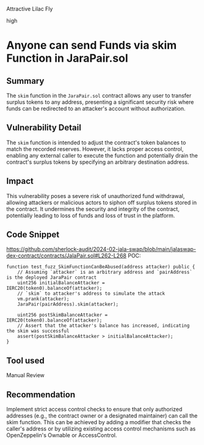 Attractive Lilac Fly

high

# Anyone can send Funds via skim Function in JaraPair.sol

## Summary
The `skim` function in the `JaraPair.sol` contract allows any user to transfer surplus tokens to any address, presenting a significant security risk where funds can be redirected to an attacker's account without authorization.

## Vulnerability Detail
The `skim` function is intended to adjust the contract's token balances to match the recorded reserves. However, it lacks proper access control, enabling any external caller to execute the function and potentially drain the contract's surplus tokens by specifying an arbitrary destination address.

## Impact
This vulnerability poses a severe risk of unauthorized fund withdrawal, allowing attackers or malicious actors to siphon off surplus tokens stored in the contract. It undermines the security and integrity of the contract, potentially leading to loss of funds and loss of trust in the platform.

## Code Snippet
https://github.com/sherlock-audit/2024-02-jala-swap/blob/main/jalaswap-dex-contract/contracts/JalaPair.sol#L262-L268
POC:
```solidity
function test_fuzz_SkimFunctionCanBeAbused(address attacker) public {
    // Assuming `attacker` is an arbitrary address and `pairAddress` is the deployed JaraPair contract
    uint256 initialBalanceAttacker = IERC20(token0).balanceOf(attacker);
    // `skim` to attacker's address to simulate the attack
    vm.prank(attacker);
    JaraPair(pairAddress).skim(attacker);

    uint256 postSkimBalanceAttacker = IERC20(token0).balanceOf(attacker);
    // Assert that the attacker's balance has increased, indicating the skim was successful
    assert(postSkimBalanceAttacker > initialBalanceAttacker);
}
```

## Tool used

Manual Review

## Recommendation
Implement strict access control checks to ensure that only authorized addresses (e.g., the contract owner or a designated maintainer) can call the skim function. This can be achieved by adding a modifier that checks the caller's address or by utilizing existing access control mechanisms such as OpenZeppelin's Ownable or AccessControl.
